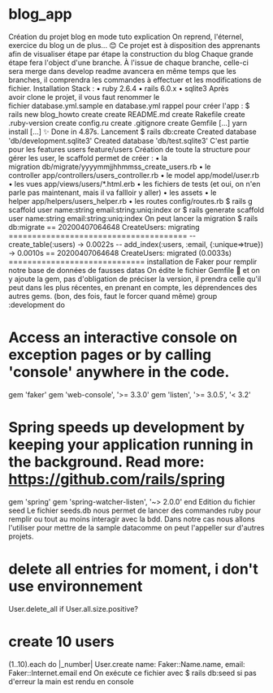 # blog_app

Création du projet blog en mode tuto
explication
On reprend, l'éternel, exercice du blog un de plus... :blush:
Ce projet est à disposition des apprenants afin de visualiser étape par étape la construction du blog
Chaque grande étape fera l'object d'une branche.
À l'issue de chaque branche, celle-ci sera merge dans develop
readme avancera en même temps que les branches, il comprendra les commandes à effectuer et les modifications de fichier.
Installation
Stack :
    • ruby 2.6.4
    • rails 6.0.x
    • sqlite3
Après avoir clone le projet, il vous faut renommer le fichier database.yml.sample en database.yml
rappel pour créer l'app :
$ rails new blog_howto
  create
  create  README.md
  create  Rakefile
  create  .ruby-version
  create  config.ru
  create  .gitignore
  create  Gemfile
  [...]
  yarn install
  [...]
  ✨  Done in 4.87s.
Lancement
$ rails db:create
Created database 'db/development.sqlite3'
Created database 'db/test.sqlite3'
C'est partie pour les features
users feature/users
Création de toute la structure pour gérer les user, le scaffold permet de créer :
    • la migration db/migrate/yyyymmjjhhmmss_create_users.rb
    • le controller app/controllers/users_controller.rb
    • le model app/model/user.rb
    • les vues app/views/users/*.html.erb
    • les fichiers de tests (et oui, on n'en parle pas maintenant, mais il va fallloir y aller)
    • les assets
    • le helper app/helpers/users_helper.rb
    • les routes config/routes.rb
$ rails g scaffold user name:string email:string:uniq:index
or
$ rails generate scaffold user name:string email:string:uniq:index
On peut lancer la migration
$ rails db:migrate
== 20200407064648 CreateUsers: migrating ======================================
-- create_table(:users)
   -> 0.0022s
-- add_index(:users, :email, {:unique=>true})
   -> 0.0010s
== 20200407064648 CreateUsers: migrated (0.0033s) =============================
installation de Faker pour remplir notre base de données de fausses datas
On édite le fichier Gemfile 🔗 et on y ajoute la gem, pas d'obligation de préciser la version, il prendra celle qu'il peut dans les plus récentes, en prenant en compte, les déprendences des autres gems. (bon, des fois, faut le forcer quand même)
group :development do
  # Access an interactive console on exception pages or by calling 'console' anywhere in the code.
  gem 'faker' 
  gem 'web-console', '>= 3.3.0' 
  gem 'listen', '>= 3.0.5', '< 3.2'
  # Spring speeds up development by keeping your application running in the background. Read more: https://github.com/rails/spring
  gem 'spring'
  gem 'spring-watcher-listen', '~> 2.0.0'
end
Edition du fichier seed
Le fichier seeds.db nous permet de lancer des commandes ruby pour remplir ou tout au moins interagir avec la bdd. Dans notre cas nous allons l'utiliser pour mettre de la sample datacomme on peut l'appeller sur d'autres projets.
# delete all entries for moment, i don't use environnement
User.delete_all if User.all.size.positive?

# create 10 users
(1..10).each do |_number|
  User.create name:   Faker::Name.name,
              email:  Faker::Internet.email
end
On exécute ce fichier avec
$ rails db:seed
si pas d'erreur la main est rendu en console
